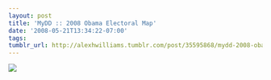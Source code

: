 ```yaml
---
layout: post
title: 'MyDD :: 2008 Obama Electoral Map'
date: '2008-05-21T13:34:22-07:00'
tags: 
tumblr_url: http://alexhwilliams.tumblr.com/post/35595868/mydd-2008-obama-electoral-map
---
```

<img src="http://25.media.tumblr.com/EXq6qISRE99x91ajFMwLe1Ml_500.png"/>
